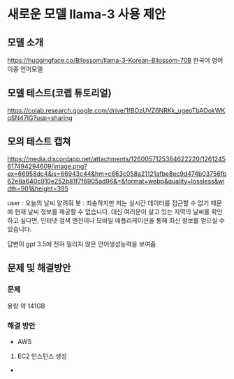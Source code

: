 # 새로운 모델 llama-3 사용 제안

## 모델 소개 
https://huggingface.co/Bllossom/llama-3-Korean-Bllossom-70B
한국어 영어 이중 언어모델

## 모델 테스트(코렙 튜토리얼)
https://colab.research.google.com/drive/1fBOzUVZ6NRKk_ugeoTbAOokWKqSN47IG?usp=sharing

## 모의 테스트 캡쳐
https://media.discordapp.net/attachments/1260057125384622220/1261245617494294609/image.png?ex=66958dc4&is=66943c44&hm=c663c058a21121afbe8ec9d474b03756fb62e8a640c910e252b81f7f6905ad96&=&format=webp&quality=lossless&width=901&height=395

user : 오늘의 날씨 알려줘
봇 : 죄송하지만 저는 실시간 데이터를 접근할 수 없기 때문에 현재 날씨 정보를 제공할 수 없습니다. 대신 여러분이 살고 있는 지역의 날씨를 확인하고 싶다면, 인터넷 검색 엔진이나 모바일 애플리케이션을 통해 최신 정보를 얻으실 수 있습니다.

답변이 gpt 3.5에 전혀 밀리지 않은 언어생성능력을 보여줌

## 문제 및 해결방안
### 문제 
용량 약 141GB

### 해결 방안
* AWS 
1. EC2 인스턴스 생성
- 